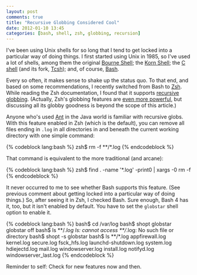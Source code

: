```yaml
---
layout: post
comments: true
title: "Recursive Globbing Considered Cool"
date: 2012-01-10 13:45
categories: [bash, shell, zsh, globbing, recursion]
---
```


I've been using Unix shells for so long that I tend to get locked into a
particular way of doing things. I first started using Unix in 1985, so I've
used a lot of shells, among them the original [Bourne Shell][]; the
[Korn Shell][]; the [C shell][] (and its fork, [Tcsh][]); and, of course,
[Bash][].

Every so often, it makes sense to shake up the status quo. To that end, and
based on some recommendations, I recently switched from Bash to [Zsh][]. While
reading the Zsh documentation, I found that it supports [recursive globbing][].
(Actually, Zsh's globbing features are [even more powerful][], but discussing
all its globby goodness is beyond the scope of this article.)

Anyone who's used [Ant][] in the Java world is familiar with recursive globs.
With this feature enabled in Zsh (which is the default), you can remove all
files ending in `.log` in all directories in and beneath the current working
directory with one simple command:

{% codeblock lang:bash %}
zsh$ rm -f **/*.log
{% endcodeblock %}

That command is equivalent to the more traditional (and arcane):

{% codeblock lang:bash %}
zsh$ find . -name '*.log' -print0 | xargs -0 rm -f
{% endcodeblock %}

It never occurred to me to see whether Bash supports this feature. (See
previous comment about getting locked into a particular way of doing things.)
So, after seeing it in Zsh, I checked Bash.  Sure enough, Bash 4 has it, too,
but it isn't enabled by default. You have to set the `globstar` shell option to
enable it.

{% codeblock lang:bash %}
bash$ cd /var/log
bash$ shopt globstar
globstar        off
bash$ ls **/*.log
ls: cannot access **/*.log: No such file or directory
bash$ shopt -s globstar
bash$ ls **/*.log
appfirewall.log  kernel.log            secure.log
fsck_hfs.log     launchd-shutdown.log  system.log
hdiejectd.log    mail.log              windowserver.log
install.log      notifyd.log           windowserver_last.log
{% endcodeblock %}

Reminder to self: Check for new features now and then.

[Zsh]: http://www.zsh.org/
[Bash]: http://www.gnu.org/software/bash/
[Ant]: http://ant.apache.org/
[Bourne Shell]: http://en.wikipedia.org/wiki/Bourne_shell
[Korn Shell]: http://www.kornshell.org/
[C Shell]: http://en.wikipedia.org/wiki/C_shell
[Tcsh]: http://www.tcsh.org/
[recursive globbing]: http://lorenzod8n.wordpress.com/2007/05/10/recursive-globbing-in-zsh/
[even more powerful]: http://linuxshellaccount.blogspot.com/2008/07/fancy-globbing-with-zsh-on-linux-and.html
